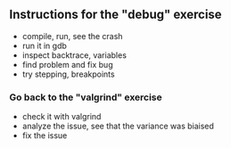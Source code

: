 ## Instructions for the "debug" exercise

* compile, run, see the crash
* run it in gdb
* inspect backtrace, variables
* find problem and fix bug
* try stepping, breakpoints


### Go back to the "valgrind" exercise

* check it with valgrind
* analyze the issue, see that the variance was biaised
* fix the issue
